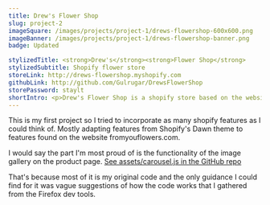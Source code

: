 ```yaml
---
title: Drew's Flower Shop
slug: project-2
imageSquare: /images/projects/project-1/drews-flowershop-600x600.png
imageBanner: /images/projects/project-1/drews-flowershop-banner.png
badge: Updated

stylizedTitle: <strong>Drew's</strong><strong>Flower Shop</strong>
stylizedSubtitle: Shopify flower store
storeLink: http://drews-flowershop.myshopify.com
githubLink: http://github.com/Gulrugar/DrewsFlowerShop
storePassword: staylt
shortIntro: <p>Drew's Flower Shop is a shopify store based on the website fromyouflowers.com.</p>
---
```


<p>
  This is my first project so I tried to incorporate as many shopify
  features as I could think of. Mostly adapting features from Shopify's
  Dawn theme to features found on the website fromyouflowers.com.
</p>
<p>
  I would say the part I'm most proud of is the functionality of the image
  gallery on the product page.
  <a
    class="github-link"
    href="http://github.com/Gulrugar/DrewsFlowerShop/blob/master/assets/carousel.js"
    target="_blank"
    >See assets/carousel.js in the GitHub repo</a
  >
</p>
<p>
  That's because most of it is my original code and the only guidance I
  could find for it was vague suggestions of how the code works that I
  gathered from the Firefox dev tools.
</p>
